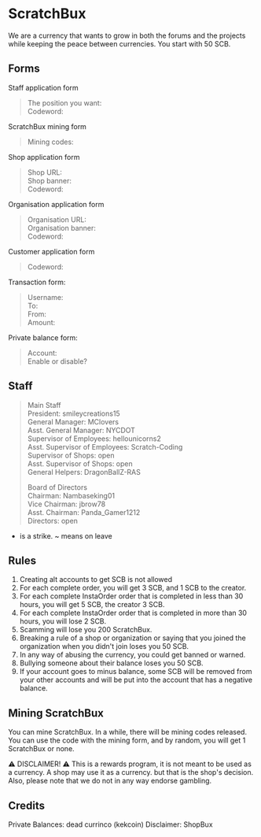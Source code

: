 # ScratchBux
We are a currency that wants to grow in both the forums and the projects while keeping the peace between currencies.
You start with 50 SCB.

## Forms

Staff application form
> The position you want:<br>
> Codeword: <br>

ScratchBux mining form
> Mining codes:<br>

Shop application form
> Shop URL:<br>
> Shop banner:<br>
> Codeword: <br>

Organisation application form
> Organisation URL:<br>
> Organisation banner:<br>
> Codeword: <br>

Customer application form
> Codeword: <br>

Transaction form:
> Username:<br>
> To:<br>
> From:<br>
> Amount:

Private balance form:
> Account:<br>
> Enable or disable?<br>

## Staff
> Main Staff<br>
> President: smileycreations15<br>
> General Manager: MClovers<br>
> Asst. General Manager: NYCDOT<br>
> Supervisor of Employees: hellounicorns2<br>
> Asst. Supervisor of Employees: Scratch-Coding<br>
> Supervisor of Shops: open<br>
> Asst. Supervisor of Shops: open<br>
> General Helpers: DragonBallZ-RAS<br>
> 
> Board of Directors<br>
> Chairman: Nambaseking01<br>
> Vice Chairman: jbrow78<br>
> Asst. Chairman: Panda_Gamer1212<br>
> Directors: open<br>

* is a strike.
~ means on leave

## Rules
1. Creating alt accounts to get SCB is not allowed
2. For each complete order, you will get 3 SCB, and 1 SCB to the creator.
3. For each complete InstaOrder order that is completed in less than 30 hours, you will get 5 SCB, the creator 3 SCB.
4. For each complete InstaOrder order that is completed in more than 30 hours, you will lose 2 SCB.
5. Scamming will lose you 200 ScratchBux.
6. Breaking a rule of a shop or organization or saying that you joined the organization when you didn't join loses you 50 SCB.
7. In any way of abusing the currency, you could get banned or warned.
8. Bullying someone about their balance loses you 50 SCB.
9. If your account goes to minus balance, some SCB will be removed from your other accounts and will be put into the account that has a negative balance.

## Mining ScratchBux
You can mine ScratchBux.
In a while, there will be mining codes released.
You can use the code with the mining form, and by random, you will get 1 ScratchBux or none.


⚠ DISCLAIMER! ⚠
This is a rewards program, it is not meant to be used as a currency. A shop may use it as a currency. but that is the shop's decision.
Also, please note that we do not in any way endorse gambling.


## Credits
Private Balances: dead currinco (kekcoin)
Disclaimer: ShopBux
